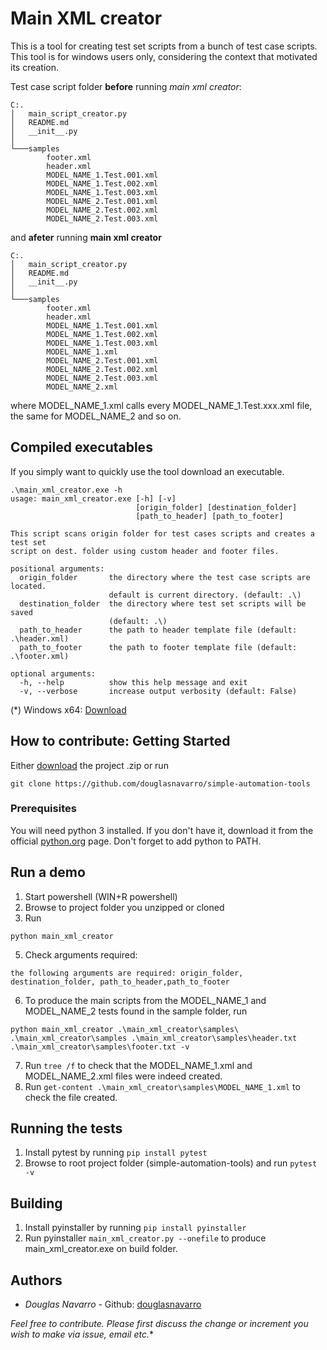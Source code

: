 # Main XML creator

This is a tool for creating test set scripts from a bunch of test case scripts. This tool is for windows users only, considering the context that motivated its creation.

Test case script folder **before** running *main xml creator*:
```
C:.
│   main_script_creator.py
│   README.md
│   __init__.py
│
└───samples
        footer.xml
        header.xml
        MODEL_NAME_1.Test.001.xml
        MODEL_NAME_1.Test.002.xml
        MODEL_NAME_1.Test.003.xml
        MODEL_NAME_2.Test.001.xml
        MODEL_NAME_2.Test.002.xml
        MODEL_NAME_2.Test.003.xml
```

and **afeter** running **main xml creator**
```
C:.
│   main_script_creator.py
│   README.md
│   __init__.py
│
└───samples
        footer.xml
        header.xml
        MODEL_NAME_1.Test.001.xml
        MODEL_NAME_1.Test.002.xml
        MODEL_NAME_1.Test.003.xml
        MODEL_NAME_1.xml
        MODEL_NAME_2.Test.001.xml
        MODEL_NAME_2.Test.002.xml
        MODEL_NAME_2.Test.003.xml
        MODEL_NAME_2.xml
```

where MODEL_NAME_1.xml calls every MODEL_NAME_1.Test.xxx.xml file, the same for MODEL_NAME_2 and so on.

## Compiled executables

If you simply want to quickly use the tool download an executable.
```
.\main_xml_creator.exe -h
usage: main_xml_creator.exe [-h] [-v]
                            [origin_folder] [destination_folder]
                            [path_to_header] [path_to_footer]

This script scans origin folder for test cases scripts and creates a test set
script on dest. folder using custom header and footer files.

positional arguments:
  origin_folder       the directory where the test case scripts are located.
                      default is current directory. (default: .\)
  destination_folder  the directory where test set scripts will be saved
                      (default: .\)
  path_to_header      the path to header template file (default: .\header.xml)
  path_to_footer      the path to footer template file (default: .\footer.xml)

optional arguments:
  -h, --help          show this help message and exit
  -v, --verbose       increase output verbosity (default: False)
```

(*) Windows x64: [Download](https://github.com/douglasnavarro/simple-automation-tools/raw/master/main_xml_creator/dist/main_xml_creator.exe)


## How to contribute: Getting Started

Either [download](https://github.com/douglasnavarro/simple-automation-tools/archive/master.zip) the project .zip or run

```
git clone https://github.com/douglasnavarro/simple-automation-tools
```

### Prerequisites

You will need python 3 installed. If you don't have it, download it from the official [python.org](https://www.python.org/) page. Don't forget to add python to PATH.

## Run a demo

1. Start powershell (WIN+R powershell)
3. Browse to project folder you unzipped or cloned
4. Run
```
python main_xml_creator
```
5. Check arguments required:
```
the following arguments are required: origin_folder, destination_folder, path_to_header,path_to_footer
```
6. To produce the main scripts from the MODEL_NAME_1 and MODEL_NAME_2 tests found in the sample folder, run
```
python main_xml_creator .\main_xml_creator\samples\ .\main_xml_creator\samples .\main_xml_creator\samples\header.txt .\main_xml_creator\samples\footer.txt -v
```
7. Run `tree /f` to check that the MODEL_NAME_1.xml and MODEL_NAME_2.xml files were indeed created.
8. Run `get-content .\main_xml_creator\samples\MODEL_NAME_1.xml` to check the file created.

## Running the tests

1. Install pytest by running `pip install pytest`
2. Browse to root project folder (simple-automation-tools) and run `pytest -v`

## Building

1. Install pyinstaller by running `pip install pyinstaller`
2. Run pyinstaller `main_xml_creator.py --onefile` to produce main_xml_creator.exe on build folder.

## Authors

* *Douglas Navarro* - Github: [douglasnavarro](https://github.com/douglasnavarro)

*Feel free to contribute. Please first discuss the change or increment you wish to make via issue, email etc.**
